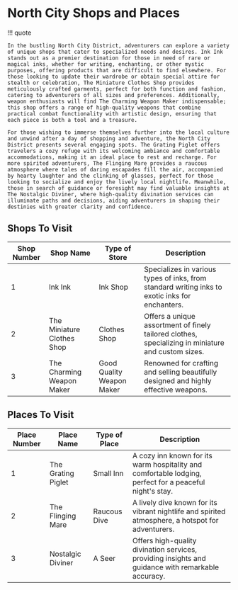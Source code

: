 # North City Shops and Places

!!! quote

    In the bustling North City District, adventurers can explore a variety of unique shops that cater to specialized needs and desires. Ink Ink stands out as a premier destination for those in need of rare or magical inks, whether for writing, enchanting, or other mystic purposes, offering products that are difficult to find elsewhere. For those looking to update their wardrobe or obtain special attire for stealth or celebration, The Miniature Clothes Shop provides meticulously crafted garments, perfect for both function and fashion, catering to adventurers of all sizes and preferences. Additionally, weapon enthusiasts will find The Charming Weapon Maker indispensable; this shop offers a range of high-quality weapons that combine practical combat functionality with artistic design, ensuring that each piece is both a tool and a treasure.

    For those wishing to immerse themselves further into the local culture and unwind after a day of shopping and adventure, the North City District presents several engaging spots. The Grating Piglet offers travelers a cozy refuge with its welcoming ambiance and comfortable accommodations, making it an ideal place to rest and recharge. For more spirited adventurers, The Flinging Mare provides a raucous atmosphere where tales of daring escapades fill the air, accompanied by hearty laughter and the clinking of glasses, perfect for those looking to socialize and enjoy the lively local nightlife. Meanwhile, those in search of guidance or foresight may find valuable insights at The Nostalgic Diviner, where high-quality divination services can illuminate paths and decisions, aiding adventurers in shaping their destinies with greater clarity and confidence.

## Shops To Visit

| Shop Number | Shop Name                | Type of Store         | Description                                                                                   |
|-------------|--------------------------|-----------------------|-----------------------------------------------------------------------------------------------|
| 1           | Ink Ink                  | Ink Shop              | Specializes in various types of inks, from standard writing inks to exotic inks for enchanters.|
| 2           | The Miniature Clothes Shop | Clothes Shop         | Offers a unique assortment of finely tailored clothes, specializing in miniature and custom sizes. |
| 3           | The Charming Weapon Maker | Good Quality Weapon Maker | Renowned for crafting and selling beautifully designed and highly effective weapons.          |


## Places To Visit

| Place Number | Place Name          | Type of Place          | Description                                                                                            |
|--------------|---------------------|------------------------|--------------------------------------------------------------------------------------------------------|
| 1            | The Grating Piglet  | Small Inn              | A cozy inn known for its warm hospitality and comfortable lodging, perfect for a peaceful night's stay.|
| 2            | The Flinging Mare   | Raucous Dive           | A lively dive known for its vibrant nightlife and spirited atmosphere, a hotspot for adventurers.      |
| 3            | Nostalgic Diviner   | A Seer                 | Offers high-quality divination services, providing insights and guidance with remarkable accuracy.     |
